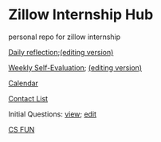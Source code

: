 # Zillow Internship Hub
personal repo for zillow internship

[Daily reflection](https://docs.google.com/forms/d/e/1FAIpQLSdpIHwxv7VOSMtCEJW9aq8Tx5MsaAoLnQP7W-L3Hy8jdxRCcw/viewform);[(editing version)](https://docs.google.com/forms/d/1vJbVYEO7b5ZsUfEWJLU4n1eC4388pxcMjhSA31nUV0M/edit)

[Weekly Self-Evaluation](https://docs.google.com/forms/d/e/1FAIpQLSevIBLYuKI5Xf6Qz9o4IMlsVp_jSfkaEGghisyfWOmvtOPDDA/viewform);
[(editing version)](https://docs.google.com/forms/d/1501H8-X2j1HPBTQjju-7JX6gHmhg8G1j1Faua-Pykck/edit)

[Calendar](https://github.com/Qlwentt/zillow-internship-hub/blob/master/calendar.md)

[Contact List](https://docs.google.com/spreadsheets/d/1hiC9rLi5O6tCkx6UzoxGKbkegDSijwPDcwfRH4tZFBE/edit#gid=0)

Initial Questions: [view](https://github.com/Qlwentt/zillow-internship-hub/blob/master/initial-questions.md); [edit](https://docs.google.com/spreadsheets/d/1-1396ZA6gL9oamv-qOagFMfcLsaBrRthVRLwH_Q4tcc/edit#gid=0)

[CS FUN](https://github.com/Ada-Developers-Academy/textbook-curriculum/tree/master/04-cs-fundamentals/internship)
